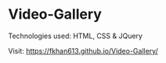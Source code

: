 # Video-Gallery
Technologies used: HTML, CSS & JQuery

Visit: https://fkhan613.github.io/Video-Gallery/

